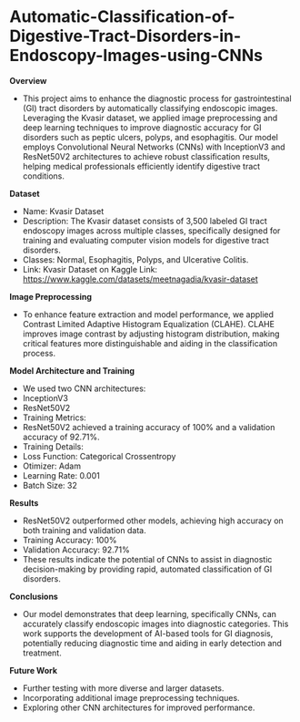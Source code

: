 # Automatic-Classification-of-Digestive-Tract-Disorders-in-Endoscopy-Images-using-CNNs
**Overview**
- This project aims to enhance the diagnostic process for gastrointestinal (GI) tract disorders by automatically classifying endoscopic images. Leveraging the Kvasir dataset, we applied image preprocessing and deep learning techniques to improve diagnostic accuracy for GI disorders such as peptic ulcers, polyps, and esophagitis. Our model employs Convolutional Neural Networks (CNNs) with InceptionV3 and ResNet50V2 architectures to achieve robust classification results, helping medical professionals efficiently identify digestive tract conditions.

**Dataset**
- Name: Kvasir Dataset
- Description: The Kvasir dataset consists of 3,500 labeled GI tract endoscopy images across multiple classes, specifically designed for training and evaluating computer vision models for digestive tract disorders.
- Classes: Normal, Esophagitis, Polyps, and Ulcerative Colitis.
- Link: Kvasir Dataset on Kaggle Link: https://www.kaggle.com/datasets/meetnagadia/kvasir-dataset

**Image Preprocessing**
- To enhance feature extraction and model performance, we applied Contrast Limited Adaptive Histogram Equalization (CLAHE). CLAHE improves image contrast by adjusting histogram distribution, making critical features more distinguishable and aiding in the classification process.

**Model Architecture and Training**
- We used two CNN architectures:
- InceptionV3
- ResNet50V2
- Training Metrics:
- ResNet50V2 achieved a training accuracy of 100% and a validation accuracy of 92.71%.
- Training Details:
- Loss Function: Categorical Crossentropy
- Otimizer: Adam
- Learning Rate: 0.001
- Batch Size: 32

**Results**
- ResNet50V2 outperformed other models, achieving high accuracy on both training and validation data.
- Training Accuracy: 100%
- Validation Accuracy: 92.71%
- These results indicate the potential of CNNs to assist in diagnostic decision-making by providing rapid, automated classification of GI disorders.

**Conclusions**
- Our model demonstrates that deep learning, specifically CNNs, can accurately classify endoscopic images into diagnostic categories. This work supports the development of AI-based tools for GI diagnosis, potentially reducing diagnostic time and aiding in early detection and treatment.

**Future Work**
- Further testing with more diverse and larger datasets.
- Incorporating additional image preprocessing techniques.
- Exploring other CNN architectures for improved performance.
